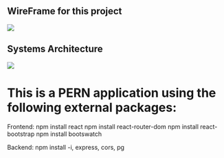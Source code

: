 


## WireFrame for this project 

<img src="https://s3.amazonaws.com/assets.mockflow.com/app/wireframepro/company/C2961fe57b990450a863d0143b9a726ef/projects/MyplBBvryob/pages/991f652b147e4fccae31b7e9c603c06c/image/991f652b147e4fccae31b7e9c603c06c.png?1668010002887" />


## Systems Architecture

<img src="https://raw.githubusercontent.com/seabornjr/trackify-fec/23504c74dd0b8f4700b97f525e24193dd082a7e8/Trackify.drawio.svg">

# This is a PERN application using the following external packages:

Frontend:
npm install react
npm install react-router-dom
npm install react-bootstrap
npm install bootswatch 

Backend:
npm install -i, express, cors, pg 
